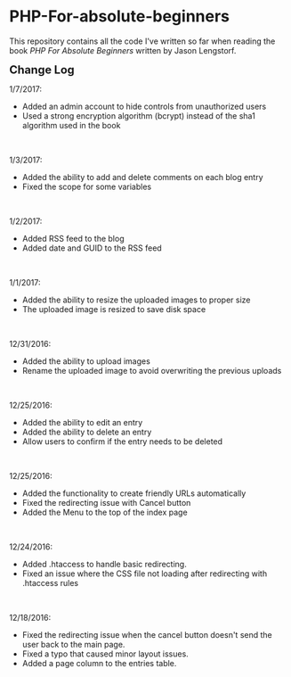 # PHP-For-absolute-beginners

This repository contains all the code I've written so far when reading the book <em>PHP For Absolute Beginners</em> written by Jason Lengstorf.<br />

<strong style="font-size:20px">Change Log</strong><br />

1/7/2017:
<ul><li>Added an admin account to hide controls from unauthorized users</li>
<li>Used a strong encryption algorithm (bcrypt) instead of the sha1 algorithm used in the book</li>
</ul>
<br />

1/3/2017:
<ul><li>Added the ability to add and delete comments on each blog entry</li>
<li>Fixed the scope for some variables</li>
</ul>
<br />

1/2/2017:
<ul><li>Added RSS feed to the blog</li>
<li>Added date and GUID to the RSS feed</li>
</ul>
<br />

1/1/2017:
<ul><li>Added the ability to resize the uploaded images to proper size</li>
<li>The uploaded image is resized to save disk space</li>
</ul>
<br />

12/31/2016:
<ul><li>Added the ability to upload images</li>
<li>Rename the uploaded image to avoid overwriting the previous uploads</li>
</ul>
<br />

12/25/2016:
<ul><li>Added the ability to edit an entry</li>
<li>Added the ability to delete an entry</li>
<li>Allow users to confirm if the entry needs to be deleted</li>
</ul>
<br />

12/25/2016:
<ul><li>Added the functionality to create friendly URLs automatically</li>
<li>Fixed the redirecting issue with Cancel button</li>
<li>Added the Menu to the top of the index page</li>
</ul>
<br />

12/24/2016:
<ul><li>Added .htaccess to handle basic redirecting.</li>
<li>Fixed an issue where the CSS file not loading after redirecting with .htaccess rules</li>
</ul>
<br />

12/18/2016: 
<ul><li>Fixed the redirecting issue when the cancel button doesn't send the user back to the main page.</li>
<li>Fixed a typo that caused minor layout issues.</li>
<li>Added a page column to the entries table.</li>
</ul>
